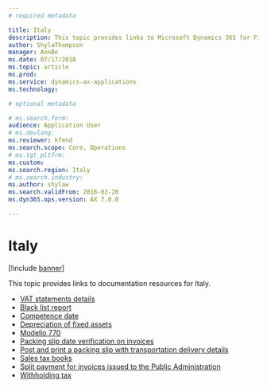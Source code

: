 ```yaml
---
# required metadata

title: Italy
description: This topic provides links to Microsoft Dynamics 365 for Finance and Operations documentation resources for Italy. 
author: ShylaThompson
manager: AnnBe
ms.date: 07/17/2018
ms.topic: article
ms.prod: 
ms.service: dynamics-ax-applications
ms.technology: 

# optional metadata

# ms.search.form: 
audience: Application User
# ms.devlang: 
ms.reviewer: kfend
ms.search.scope: Core, Operations
# ms.tgt_pltfrm: 
ms.custom: 
ms.search.region: Italy
# ms.search.industry: 
ms.author: shylaw
ms.search.validFrom: 2016-02-28
ms.dyn365.ops.version: AX 7.0.0

---
```


# Italy 

[!include [banner](../includes/banner.md)]

This topic provides links to documentation resources for Italy. 

- [VAT statements details](emea-ita-vat-statements-details.md)
- [Black list report](emea-ita-black-list-report.md)
- [Competence date](emea-ita-competence-date.md)
- [Depreciation of fixed assets](emea-ita-depreciation-of-fixed-assets.md)
- [Modello 770](emea-ita-modello770.md)
- [Packing slip date verification on invoices](emea-ita-packing-slip-date-verification-on-invoice.md)
- [Post and print a packing slip with transportation delivery details](emea-ita-packing-slip.md)
- [Sales tax books](emea-ita-fiscal-books.md)
- [Split payment for invoices issued to the Public Administration](emea-ita-split-payment-invoices-issued-public-administration.md)
- [Withholding tax](emea-ita-withholding-tax.md)
